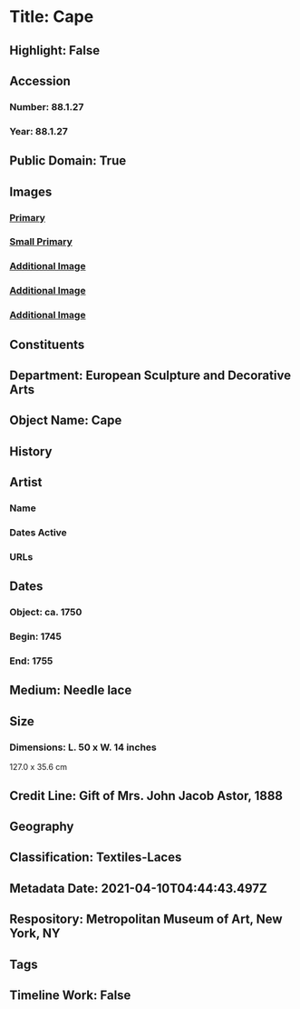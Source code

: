 # Title: Cape
## Highlight: False
## Accession
### Number: 88.1.27
### Year: 88.1.27
## Public Domain: True
## Images
### [Primary](https://images.metmuseum.org/CRDImages/es/original/655.jpg)
### [Small Primary](https://images.metmuseum.org/CRDImages/es/web-large/655.jpg)
### [Additional Image](https://images.metmuseum.org/CRDImages/es/original/811.jpg)
### [Additional Image](https://images.metmuseum.org/CRDImages/es/original/AR730.jpg)
### [Additional Image](https://images.metmuseum.org/CRDImages/es/original/AR731.jpg)
## Constituents
## Department: European Sculpture and Decorative Arts
## Object Name: Cape
## History
## Artist
### Name
### Dates Active
### URLs
## Dates
### Object: ca. 1750
### Begin: 1745
### End: 1755
## Medium: Needle lace
## Size
### Dimensions: L. 50 x W. 14 inches
127.0 x 35.6 cm
## Credit Line: Gift of Mrs. John Jacob Astor, 1888
## Geography
## Classification: Textiles-Laces
## Metadata Date: 2021-04-10T04:44:43.497Z
## Respository: Metropolitan Museum of Art, New York, NY
## Tags
## Timeline Work: False